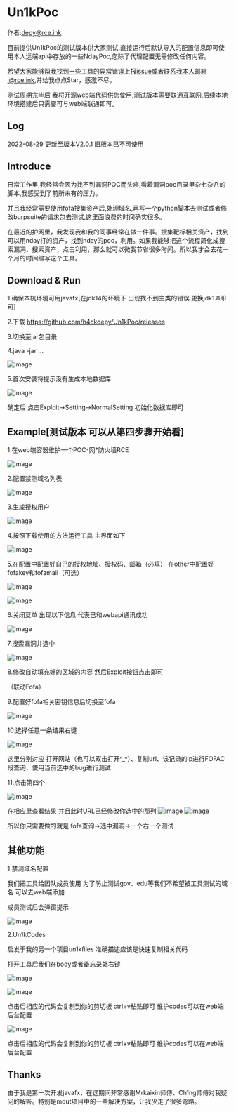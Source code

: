 # Un1kPoc

作者:depy@rce.ink

目前提供Un1kPoc的测试版本供大家测试,直接运行后默认导入的配置信息即可使用本人远端api中存放的一些NdayPoc,您除了代理配置无需修改任何内容。

希望大家能够帮我找到一些工具的异常错误上报issue或者联系我本人邮箱i@rce.ink,并给我点点Star，感激不尽。

测试周期完毕后 我将开源web端代码供您使用,测试版本需要联通互联网,后续本地环境搭建后只需要可与web端联通即可。

## Log

2022-08-29 更新至版本V2.0.1 旧版本已不可使用

## Introduce

日常工作里,我经常会因为找不到漏洞POC而头疼,看着漏洞poc目录里杂七杂八的脚本,我感受到了前所未有的压力。

并且我经常需要使用fofa搜集资产后,处理域名,再写一个python脚本去测试或者修改burpsuite的请求包去测试,这里面浪费的时间确实很多。

在最近的护网里，我发现我和我的同事经常在做一件事。搜集靶标相关资产，找到可以用nday打的资产，找到nday的poc，利用。如果我能够把这个流程简化成搜索漏洞，搜索资产，点击利用，那么就可以微我节省很多时间。所以我才会去花一个月的时间编写这个工具。

## Download & Run

1.确保本机环境可用javafx[在jdk14的环境下 出现找不到主类的错误 更换jdk1.8即可]

2.下载 https://github.com/h4ckdepy/Un1kPoc/releases

3.切换至jar包目录

4.java -jar ...

![image](https://user-images.githubusercontent.com/42985524/187059103-6dfa4191-1df6-4465-91fd-79a833896520.png)

5.首次安装将提示没有生成本地数据库

![image](https://user-images.githubusercontent.com/42985524/187059151-1267d461-46d6-48d4-82a9-6156d596a5e5.png)

确定后 点击Exploit->Setting->NormalSetting 初始化数据库即可

## Example[测试版本 可以从第四步骤开始看]

1.在web端容器维护一个POC-网*防火墙RCE

![image](https://user-images.githubusercontent.com/42985524/187059295-ce4a7c3e-345b-42a9-86c7-7a1c403ca86d.png)

2.配置禁测域名列表

![image](https://user-images.githubusercontent.com/42985524/187059303-1e732e42-43fc-4d6e-8355-cb7d200aa8bc.png)

3.生成授权用户

![image](https://user-images.githubusercontent.com/42985524/187059332-4ec2c4f1-f3f3-4563-9b03-34b3f8bfabb5.png)

4.按照下载使用的方法运行工具 主界面如下

![image](https://user-images.githubusercontent.com/42985524/187059343-404cb826-20bb-4c72-b8b6-723efe903740.png)

5.在配置中配置好自己的授权地址、授权码、邮箱（必填） 在other中配置好fofakey和fofamail（可选）

![image](https://user-images.githubusercontent.com/42985524/187059406-466feb6a-ad83-48c7-9a20-d9dee1782b5e.png)

![image](https://user-images.githubusercontent.com/42985524/187059423-fa1534a2-930c-4c7f-9387-a21f90e729be.png)

6.关闭菜单 出现以下信息 代表已和webapi通讯成功

![image](https://user-images.githubusercontent.com/42985524/187059460-46efea70-e267-4b4b-80d7-bfcf178a4399.png)

7.搜索漏洞并选中

![image](https://user-images.githubusercontent.com/42985524/187059483-326ca2d9-d8be-4439-ae33-4a4f43e7937b.png)

8.修改自动填充好的区域的内容 然后Exploit按钮点击即可

（联动Fofa）

9.配置好fofa相关密钥信息后切换至fofa

![image](https://user-images.githubusercontent.com/42985524/187059545-3405fe23-c6ba-4319-b302-04dea9c49d9b.png)

10.选择任意一条结果右键

![image](https://user-images.githubusercontent.com/42985524/187059558-75d0d555-7fe1-4e66-9c4e-8d1714107623.png)

这里分别对应 打开网站（也可以双击打开^_^）、复制url、该记录的ip进行FOFAC段查询、使用当前选中的bug进行测试

11.点击第四个

![image](https://user-images.githubusercontent.com/42985524/187059596-af250d6c-8767-4645-a659-1b5c4d9da15d.png)

在相应里查看结果 并且此时URL已经修改你选中的那列 
![image](https://user-images.githubusercontent.com/42985524/187059660-611895eb-3c3f-4ef5-a0b4-dd6cac0663fe.png)
![image](https://user-images.githubusercontent.com/42985524/187059644-edf479d3-fd00-4c2d-8f2c-0dc149599d72.png)

所以你只需要做的就是 fofa查询->选中漏洞->一个右一个测试

## 其他功能

1.禁测域名配置

我们把工具给团队成员使用 为了防止测试gov、edu等我们不希望被工具测试的域名 可以去web端添加

成员测试后会弹窗提示

![image](https://user-images.githubusercontent.com/42985524/187059890-bc9240b1-d078-45ec-b1b8-974e3700fc9c.png)

2.Un1kCodes

启发于我的另一个项目un1kfiles 准确描述应该是快速复制相关代码

打开工具后我们在body或者备忘录处右键

![image](https://user-images.githubusercontent.com/42985524/187059964-03f64c2c-c1b2-4c2f-89ea-0f5b87b95bea.png)

![image](https://user-images.githubusercontent.com/42985524/187059981-8ed82bba-8047-4cc2-94e9-9a858ac2157e.png)

点击后相应的代码会复制到你的剪切板 ctrl+v粘贴即可 维护codes可以在web端后台配置

![image](https://user-images.githubusercontent.com/42985524/187060013-b8609b77-0119-47ab-ac41-f5db7435981b.png)

点击后相应的代码会复制到你的剪切板 ctrl+v粘贴即可 维护codes可以在web端后台配置

## Thanks

由于我是第一次开发javafx，在这期间非常感谢Mrkaixin师傅、Ch1ng师傅对我疑问的解答。特别是mdut项目中的一些解决方案，让我少走了很多弯路。
